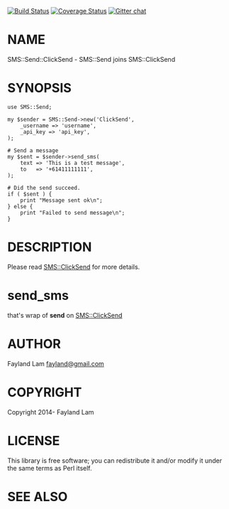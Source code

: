 [![Build Status](https://travis-ci.org/fayland/perl-SMS-Send-ClickSend.svg?branch=master)](https://travis-ci.org/fayland/perl-SMS-Send-ClickSend)
[![Coverage Status](https://coveralls.io/repos/fayland/perl-SMS-Send-ClickSend/badge.png?branch=master)](https://coveralls.io/r/fayland/perl-SMS-Send-ClickSend?branch=master)
[![Gitter chat](https://badges.gitter.im/fayland/perl-SMS-Send-ClickSend.png)](https://gitter.im/fayland/perl-SMS-Send-ClickSend)

# NAME

SMS::Send::ClickSend - SMS::Send joins SMS::ClickSend

# SYNOPSIS

    use SMS::Send;

    my $sender = SMS::Send->new('ClickSend',
        _username => 'username',
        _api_key => 'api_key',
    );

    # Send a message
    my $sent = $sender->send_sms(
        text => 'This is a test message',
        to   => '+61411111111',
    );

    # Did the send succeed.
    if ( $sent ) {
        print "Message sent ok\n";
    } else {
        print "Failed to send message\n";
    }

# DESCRIPTION

Please read [SMS::ClickSend](https://metacpan.org/pod/SMS::ClickSend) for more details.

# send\_sms

that's wrap of **send** on [SMS::ClickSend](https://metacpan.org/pod/SMS::ClickSend)

# AUTHOR

Fayland Lam <fayland@gmail.com>

# COPYRIGHT

Copyright 2014- Fayland Lam

# LICENSE

This library is free software; you can redistribute it and/or modify
it under the same terms as Perl itself.

# SEE ALSO
